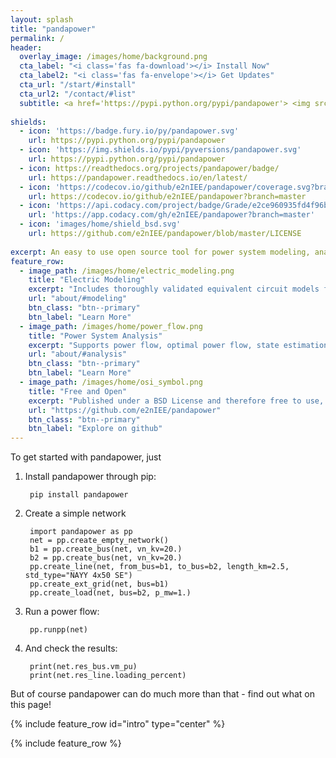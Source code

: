 ```yaml
---
layout: splash
title: "pandapower"
permalink: /
header:
  overlay_image: /images/home/background.png
  cta_label: "<i class='fas fa-download'></i> Install Now"
  cta_label2: "<i class='fas fa-envelope'></i> Get Updates"
  cta_url: "/start/#install"
  cta_url2: "/contact/#list"
  subtitle: <a href='https://pypi.python.org/pypi/pandapower'> <img src='{{"/images/home/shield_python_versions.svg" | relative_url}}'></a>
  
shields:
  - icon: 'https://badge.fury.io/py/pandapower.svg'
    url: https://pypi.python.org/pypi/pandapower
  - icon: 'https://img.shields.io/pypi/pyversions/pandapower.svg'
    url: https://pypi.python.org/pypi/pandapower
  - icon: https://readthedocs.org/projects/pandapower/badge/
    url: https://pandapower.readthedocs.io/en/latest/
  - icon: 'https://codecov.io/github/e2nIEE/pandapower/coverage.svg?branch=develop'
    url: https://codecov.io/github/e2nIEE/pandapower?branch=master
  - icon: 'https://api.codacy.com/project/badge/Grade/e2ce960935fd4f96b4be4dff9a0c76e3'
    url: 'https://app.codacy.com/gh/e2nIEE/pandapower?branch=master'
  - icon: 'images/home/shield_bsd.svg'
    url: https://github.com/e2nIEE/pandapower/blob/master/LICENSE
    
excerpt: An easy to use open source tool for power system modeling, analysis and optimization with a high degree of automation.
feature_row:
  - image_path: /images/home/electric_modeling.png
    title: "Electric Modeling"
    excerpt: "Includes thoroughly validated equivalent circuit models for lines, transformers, switches and more."
    url: "about/#modeling"
    btn_class: "btn--primary"
    btn_label: "Learn More"
  - image_path: /images/home/power_flow.png
    title: "Power System Analysis"
    excerpt: "Supports power flow, optimal power flow, state estimation, short-circuit calculation and topological graph searches."
    url: "about/#analysis"
    btn_class: "btn--primary"
    btn_label: "Learn More"
  - image_path: /images/home/osi_symbol.png
    title: "Free and Open"
    excerpt: "Published under a BSD License and therefore free to use, modify and share however you want."
    url: "https://github.com/e2nIEE/pandapower"
    btn_class: "btn--primary"
    btn_label: "Explore on github"
---
```


To get started with pandapower, just

1. Install pandapower through pip:

        pip install pandapower

2. Create a simple network

        import pandapower as pp
        net = pp.create_empty_network() 
        b1 = pp.create_bus(net, vn_kv=20.)
        b2 = pp.create_bus(net, vn_kv=20.)
        pp.create_line(net, from_bus=b1, to_bus=b2, length_km=2.5, std_type="NAYY 4x50 SE")   
        pp.create_ext_grid(net, bus=b1)
        pp.create_load(net, bus=b2, p_mw=1.)
        
3. Run a power flow:

        pp.runpp(net)
        
4. And check the results:

        print(net.res_bus.vm_pu)
        print(net.res_line.loading_percent)

But of course pandapower can do much more than that - find out what on this page!

{% include feature_row id="intro" type="center" %}
    
{% include feature_row %}
